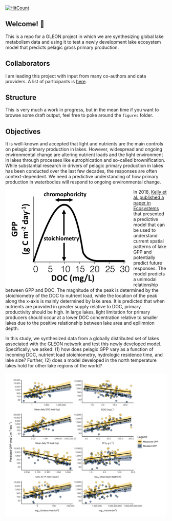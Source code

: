 <!-- badges: start -->
[![HitCount](http://hits.dwyl.com/bellaoleksy/GLEON-Kelly-test.svg?style=flat)](http://hits.dwyl.com/bellaoleksy/GLEON-Kelly-test)
<!-- badges: end -->

## Welcome! :wave: 
This is a repo for a GLEON project in which we are synthesizing global lake metabolism data and using it to test a newly development lake ecosystem model that predicts pelagic gross primary production.

## Collaborators
I am leading this project with input from many co-authors and data providers. A list of participants is [here](https://docs.google.com/spreadsheets/d/14FQnQPgZ-pgy7uB7kFIcMt7frfEgLC2RvRmYzuu9jlE/edit?usp=sharing).

## Structure
This is very much a work in progress, but in the mean time if you want to browse some draft output, feel free to poke around the `figures` folder.

## Objectives

It is well-known and accepted that light and nutrients are the main controls on pelagic primary production in lakes. However, widespread and ongoing environmental change are altering nutrient loads and the light environment in lakes through processes like eutrophication and so-called brownification. While substantial research in drivers of pelagic primary production in lakes has been conducted over the last few decades, the responses are often context-dependent. We need a predictive understanding of how primary production in waterbodies will respond to ongoing environmental change.

<img src="figures/conceptual.png" align="left" width="400px"/>
<p align="left">In 2018, <a href="https://doi.org/10.1007/s10021-018-0226-4">Kelly et al. published a paper in Ecosystems</a> that presented a predictive model that can be used to understand current spatial patterns of lake GPP and potentially predict future responses. The model predicts a unimodal relationship between GPP and DOC. The magnitude of the peak is determined by the stoichiometry of the DOC to nutrient load, while the location of the peak along the x-axis is mainly determined by lake area. It is predicted that when nutrients are provided in greater supply relative to DOC, primary productivity should be high. In large lakes, light limitation for primary producers should occur at a lower DOC concentration relative to smaller lakes due to the positive relationship between lake area and epilimnion depth.
<br clear="left"/><p>
In this study, we synthesized data from a globally distributed set of lakes associated with the GLEON network and test this newly developed model. Specifically, we asked: (1) how does pelagic GPP vary as a function of incoming DOC, nutrient load stoichiometry, hydrologic residence time, and lake size? Further, (2) does a model developed in the north temperature lakes hold for other lake regions of the world?
<p></p><p align="center">
<img src="figures/draft MS figs/correlationsWithGPP.png"  width="700px"/></p>
